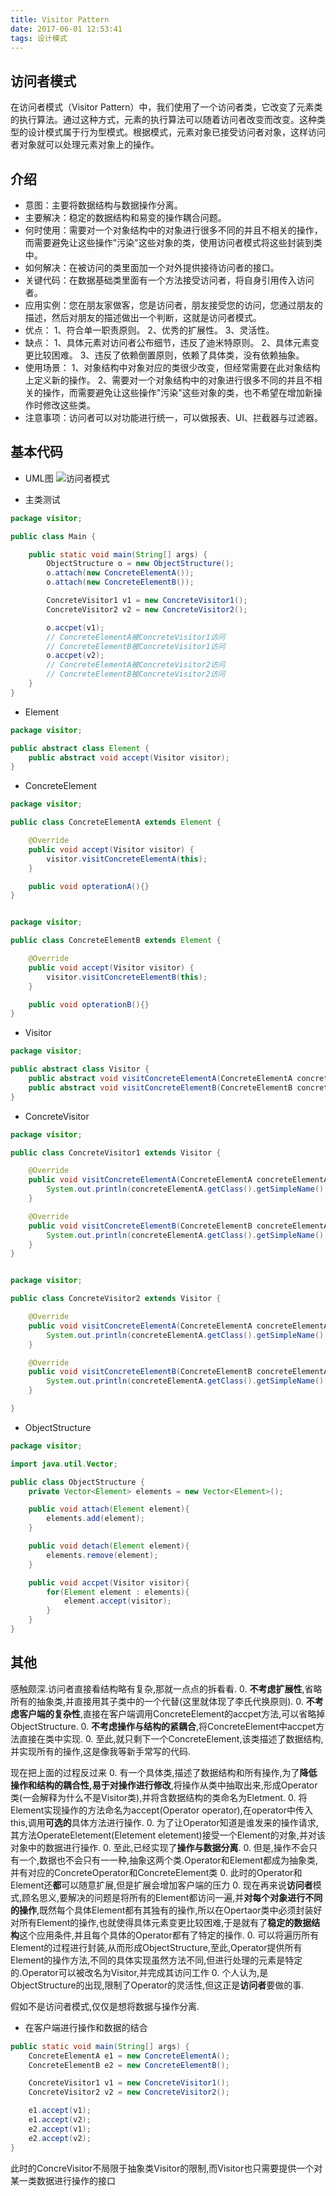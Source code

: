 ```yaml
---
title: Visitor Pattern
date: 2017-06-01 12:53:41
tags: 设计模式
---
```

## 访问者模式
在访问者模式（Visitor Pattern）中，我们使用了一个访问者类，它改变了元素类的执行算法。通过这种方式，元素的执行算法可以随着访问者改变而改变。这种类型的设计模式属于行为型模式。根据模式，元素对象已接受访问者对象，这样访问者对象就可以处理元素对象上的操作。
## 介绍
* 意图：主要将数据结构与数据操作分离。
* 主要解决：稳定的数据结构和易变的操作耦合问题。
* 何时使用：需要对一个对象结构中的对象进行很多不同的并且不相关的操作，而需要避免让这些操作"污染"这些对象的类，使用访问者模式将这些封装到类中。
* 如何解决：在被访问的类里面加一个对外提供接待访问者的接口。
* 关键代码：在数据基础类里面有一个方法接受访问者，将自身引用传入访问者。
* 应用实例：您在朋友家做客，您是访问者，朋友接受您的访问，您通过朋友的描述，然后对朋友的描述做出一个判断，这就是访问者模式。
* 优点： 1、符合单一职责原则。 2、优秀的扩展性。 3、灵活性。
* 缺点： 1、具体元素对访问者公布细节，违反了迪米特原则。 2、具体元素变更比较困难。 3、违反了依赖倒置原则，依赖了具体类，没有依赖抽象。
* 使用场景： 1、对象结构中对象对应的类很少改变，但经常需要在此对象结构上定义新的操作。 2、需要对一个对象结构中的对象进行很多不同的并且不相关的操作，而需要避免让这些操作"污染"这些对象的类，也不希望在增加新操作时修改这些类。
* 注意事项：访问者可以对功能进行统一，可以做报表、UI、拦截器与过滤器。
## 基本代码
* UML图
![访问者模式](Visitor.png)

* 主类测试
```java
package visitor;

public class Main {

    public static void main(String[] args) {
        ObjectStructure o = new ObjectStructure();
        o.attach(new ConcreteElementA());
        o.attach(new ConcreteElementB());

        ConcreteVisitor1 v1 = new ConcreteVisitor1();
        ConcreteVisitor2 v2 = new ConcreteVisitor2();

        o.accpet(v1);
        // ConcreteElementA被ConcreteVisitor1访问
        // ConcreteElementB被ConcreteVisitor1访问
        o.accpet(v2);
        // ConcreteElementA被ConcreteVisitor2访问
        // ConcreteElementB被ConcreteVisitor2访问
    }
}
```

* Element
```java
package visitor;

public abstract class Element {
    public abstract void accept(Visitor visitor);
}
```
* ConcreteElement
```java
package visitor;

public class ConcreteElementA extends Element {

    @Override
    public void accept(Visitor visitor) {
        visitor.visitConcreteElementA(this);
    }

    public void opterationA(){}
}


package visitor;

public class ConcreteElementB extends Element {

    @Override
    public void accept(Visitor visitor) {
        visitor.visitConcreteElementB(this);
    }

    public void opterationB(){}
}
```

* Visitor
```java
package visitor;

public abstract class Visitor {
    public abstract void visitConcreteElementA(ConcreteElementA concreteElementA);
    public abstract void visitConcreteElementB(ConcreteElementB concreteElementA);
}
```

* ConcreteVisitor
```java
package visitor;

public class ConcreteVisitor1 extends Visitor {

    @Override
    public void visitConcreteElementA(ConcreteElementA concreteElementA) {
        System.out.println(concreteElementA.getClass().getSimpleName() + "被" + this.getClass().getSimpleName() + "访问");
    }

    @Override
    public void visitConcreteElementB(ConcreteElementB concreteElementA) {
        System.out.println(concreteElementA.getClass().getSimpleName() + "被" + this.getClass().getSimpleName() + "访问");
    }
}


package visitor;

public class ConcreteVisitor2 extends Visitor {

    @Override
    public void visitConcreteElementA(ConcreteElementA concreteElementA) {
        System.out.println(concreteElementA.getClass().getSimpleName() + "被" + this.getClass().getSimpleName() + "访问");
    }

    @Override
    public void visitConcreteElementB(ConcreteElementB concreteElementA) {
        System.out.println(concreteElementA.getClass().getSimpleName() + "被" + this.getClass().getSimpleName() + "访问");
    }

}
```

* ObjectStructure
```java
package visitor;

import java.util.Vector;

public class ObjectStructure {
    private Vector<Element> elements = new Vector<Element>();

    public void attach(Element element){
        elements.add(element);
    }

    public void detach(Element element){
        elements.remove(element);
    }

    public void accpet(Visitor visitor){
        for(Element element : elements){
            element.accept(visitor);
        }
    }
}
```

## 其他
感触颇深.访问者直接看结构略有复杂,那就一点点的拆看看.
0. **不考虑扩展性**,省略所有的抽象类,并直接用其子类中的一个代替(这里就体现了李氏代换原则).
0. **不考虑客户端的复杂性**,直接在客户端调用ConcreteElement的accpet方法,可以省略掉ObjectStructure.
0. **不考虑操作与结构的紧耦合**,将ConcreteElement中accpet方法直接在类中实现.
0. 至此,就只剩下一个ConcreteElement,该类描述了数据结构,并实现所有的操作,这是像我等新手常写的代码.

现在把上面的过程反过来
0. 有一个具体类,描述了数据结构和所有操作,为了**降低操作和结构的耦合性,易于对操作进行修改**,将操作从类中抽取出来,形成Operator类(一会解释为什么不是Visitor类),并将含数据结构的类命名为Eletment.
0. 将Element实现操作的方法命名为accept(Operator operator),在operator中传入this,调用**可选的**具体方法进行操作.
0. 为了让Operator知道是谁发来的操作请求,其方法OperateEletement(Eletement eletement)接受一个Element的对象,并对该对象中的数据进行操作.
0. 至此,已经实现了**操作与数据分离**.
0. 但是,操作不会只有一个,数据也不会只有一一种,抽象这两个类.Operator和Element都成为抽象类,并有对应的ConcreteOperator和ConcreteElement类
0. 此时的Operator和Element还**都**可以随意扩展,但是扩展会增加客户端的压力
0. 现在再来说**访问者**模式,顾名思义,要解决的问题是将所有的Element都访问一遍,并**对每个对象进行不同的操作**,既然每个具体Element都有其独有的操作,所以在Opertaor类中必须封装好对所有Element的操作,也就使得具体元素变更比较困难,于是就有了**稳定的数据结构**这个应用条件,并且每个具体的Operator都有了特定的操作.
0. 可以将遍历所有Element的过程进行封装,从而形成ObjectStructure,至此,Operator提供所有Element的操作方法,不同的具体实现虽然方法不同,但进行处理的元素是特定的.Operator可以被改名为Visitor,并完成其访问工作
0. 个人认为,是ObjectStructure的出现,限制了Operator的灵活性,但这正是**访问者**要做的事.

假如不是访问者模式,仅仅是想将数据与操作分离.
* 在客户端进行操作和数据的结合
```java
public static void main(String[] args) {	
    ConcreteElementA e1 = new ConcreteElementA();
    ConcreteElementB e2 = new ConcreteElementB();

    ConcreteVisitor1 v1 = new ConcreteVisitor1();
    ConcreteVisitor2 v2 = new ConcreteVisitor2();

    e1.accept(v1);
    e1.accept(v2);
    e2.accept(v1);
    e2.accept(v2);
}
```
此时的ConcreVisitor不局限于抽象类Visitor的限制,而Visitor也只需要提供一个对某一类数据进行操作的接口



